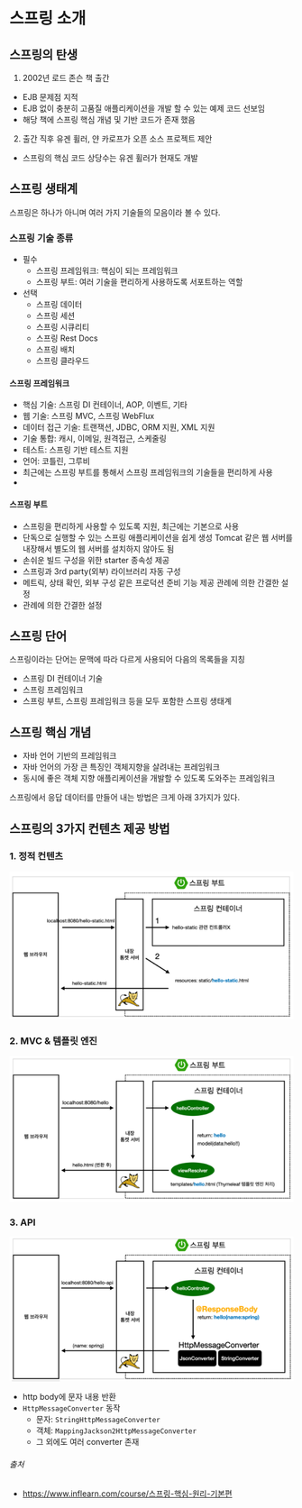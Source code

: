 # 스프링 소개

## 스프링의 탄생

1. 2002년 로드 존슨 책 출간

- EJB 문제점 지적
- EJB 없이 충분히 고품질 애플리케이션을 개발 할 수 있는 예제 코드 선보임
- 해당 책에 스프링 핵심 개념 및 기반 코드가 존재 했음

2. 출간 직후 유겐 휠러, 얀 카로프가 오픈 소스 프로젝트 제안

- 스프링의 핵심 코드 상당수는 유겐 휠러가 현재도 개발

## 스프링 생태계

스프링은 하나가 아니며 여러 가지 기술들의 모음이라 볼 수 있다.

### 스프링 기술 종류

- 필수
    - 스프링 프레임워크: 핵심이 되는 프레임워크
    - 스프링 부트: 여러 기술을 편리하게 사용하도록 서포트하는 역할
- 선택
    - 스프링 데이터
    - 스프링 세션
    - 스프링 시큐리티
    - 스프링 Rest Docs
    - 스프링 배치
    - 스프링 클라우드

#### 스프링 프레임워크

- 핵심 기술: 스프링 DI 컨테이너, AOP, 이벤트, 기타
- 웹 기술: 스프링 MVC, 스프링 WebFlux
- 데이터 접근 기술: 트랜잭션, JDBC, ORM 지원, XML 지원
- 기술 통합: 캐시, 이메일, 원격접근, 스케줄링
- 테스트: 스프링 기반 테스트 지원
- 언어: 코틀린, 그루비
- 최근에는 스프링 부트를 통해서 스프링 프레임워크의 기술들을 편리하게 사용
-

#### 스프링 부트

- 스프링을 편리하게 사용할 수 있도록 지원, 최근에는 기본으로 사용
- 단독으로 실행할 수 있는 스프링 애플리케이션을 쉽게 생성 Tomcat 같은 웹 서버를 내장해서 별도의 웹 서버를 설치하지 않아도 됨
- 손쉬운 빌드 구성을 위한 starter 종속성 제공
- 스프링과 3rd party(외부) 라이브러리 자동 구성
- 메트릭, 상태 확인, 외부 구성 같은 프로덕션 준비 기능 제공 관례에 의한 간결한 설정
- 관례에 의한 간결한 설정

## 스프링 단어

스프링이라는 단어는 문맥에 따라 다르게 사용되어 다음의 목록들을 지칭

- 스프링 DI 컨테이너 기술
- 스프링 프레임워크
- 스프링 부트, 스프링 프레임워크 등을 모두 포함한 스프링 생태계

## 스프링 핵심 개념

- 자바 언어 기반의 프레임워크
- 자바 언어의 가장 큰 특징인 객체지향을 살려내는 프레임워크
- 동시에 좋은 객체 지향 애플리케이션을 개발할 수 있도록 도와주는 프레임워크

스프링에서 응답 데이터를 만들어 내는 방법은 크게 아래 3가지가 있다.

## 스프링의 3가지 컨텐츠 제공 방법

### 1. 정적 컨텐츠

![img.png](../image/spring_static_contents_operating.png)

### 2. MVC & 템플릿 엔진

![img.png](../image/spring_view_page_operating.png)

### 3. API

![img.png](../image/spring_response_body_operating.png)

- http body에 문자 내용 반환
- `HttpMessageConverter` 동작
    - 문자: `StringHttpMessageConverter`
    - 객체: `MappingJackson2HttpMessageConverter`
    - 그 외에도 여러 converter 존재

###### 출처

- https://www.inflearn.com/course/스프링-핵심-원리-기본편
